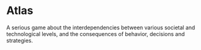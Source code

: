 # Atlas
A serious game about the interdependencies between various societal and technological levels, and the consequences of behavior, decisions and strategies.

